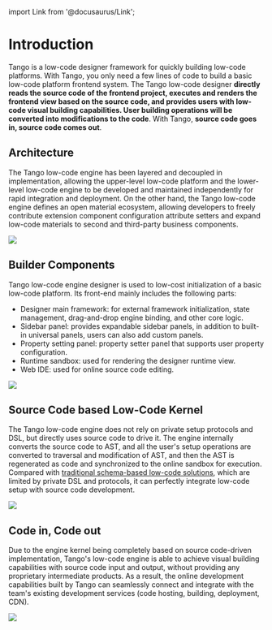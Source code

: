 import Link from '@docusaurus/Link';

# Introduction

Tango is a low-code designer framework for quickly building low-code platforms. With Tango, you only need a few lines of code to build a basic low-code platform frontend system. The Tango low-code designer **directly reads the source code of the frontend project, executes and renders the frontend view based on the source code, and provides users with low-code visual building capabilities. User building operations will be converted into modifications to the code**. With Tango, **source code goes in, source code comes out**.

## Architecture

The Tango low-code engine has been layered and decoupled in implementation, allowing the upper-level low-code platform and the lower-level low-code engine to be developed and maintained independently for rapid integration and deployment. On the other hand, the Tango low-code engine defines an open material ecosystem, allowing developers to freely contribute extension component configuration attribute setters and expand low-code materials to second and third-party business components.

<img src="https://p6.music.126.net/obj/wonDlsKUwrLClGjCm8Kx/18236990116/aabf/8a16/28ee/f0fd29a84c7aa40bb26383cdef12b88c.png" />

## Builder Components

Tango low-code engine designer is used to low-cost initialization of a basic low-code platform. Its front-end mainly includes the following parts:

- Designer main framework: for external framework initialization, state management, drag-and-drop engine binding, and other core logic.
- Sidebar panel: provides expandable sidebar panels, in addition to built-in universal panels, users can also add custom panels.
- Property setting panel: property setter panel that supports user property configuration.
- Runtime sandbox: used for rendering the designer runtime view.
- Web IDE: used for online source code editing.

<img src="https://p6.music.126.net/obj/wonDlsKUwrLClGjCm8Kx/30108642346/b8cf/e86d/ef5a/514d90b722b5d8dc0e18516ed594a07b.png" />

## Source Code based Low-Code Kernel

The Tango low-code engine does not rely on private setup protocols and DSL, but directly uses source code to drive it. The engine internally converts the source code to AST, and all the user's setup operations are converted to traversal and modification of AST, and then the AST is regenerated as code and synchronized to the online sandbox for execution. Compared with [traditional schema-based low-code solutions](https://mp.weixin.qq.com/s/yqYey76qLGYPfDtpGkVFfA), which are limited by private DSL and protocols, it can perfectly integrate low-code setup with source code development.

<img src="https://p5.music.126.net/obj/wonDlsKUwrLClGjCm8Kx/13140534982/ee2e/f42c/cc9a/184e2918a011b57d46e6c64a2722fa44.png" />

## Code in, Code out

Due to the engine kernel being completely based on source code-driven implementation, Tango's low-code engine is able to achieve visual building capabilities with source code input and output, without providing any proprietary intermediate products. As a result, the online development capabilities built by Tango can seamlessly connect and integrate with the team's existing development services (code hosting, building, deployment, CDN).

<img src="https://p6.music.126.net/obj/wonDlsKUwrLClGjCm8Kx/13208022400/b809/b82e/77b0/5e4fe78a8f11c8ed89c9ec9ced43e845.png" />
